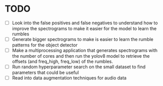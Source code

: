 # TODO

- [ ] Look into the false positives and false negatives to understand how to improve the spectrograms to make it easier for the model to learn the rumbles
- [ ] Generate bigger spectrograms to make is easier to learn the rumble patterns for the object detector
- [ ] Make a multiprocessing application that generates spectrograms with the number of cores and then run the yolov8 model to retrieve the offsets (and freq_high, freq_low) of the rumbles.
- [ ] Run random hyperparameter search on the small dataset to find parameters that could be useful
- [ ] Read into data augmentation techniques for audio data

